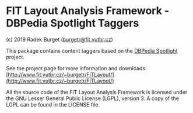 FIT Layout Analysis Framework - DBPedia Spotlight Taggers
=========================================================
(c) 2019 Radek Burget (burgetr@fit.vutbr.cz)

This package contains content taggers based on the [DBPedia Spotlight](https://github.com/dbpedia-spotlight/dbpedia-spotlight-model) project.

See the project page for more information and downloads:
[http://www.fit.vutbr.cz/~burgetr/FITLayout/](http://www.fit.vutbr.cz/~burgetr/FITLayout/)

All the source code of the FIT Layout Analysis Framework is licensed under the GNU Lesser General
Public License (LGPL), version 3. A copy of the LGPL can be found 
in the LICENSE file.
